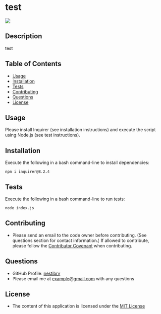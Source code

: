 # test

![](https://img.shields.io/badge/License-MIT_License-blue)

## Description

test

## Table of Contents

- [Usage](#usage)
- [Installation](#installation)
- [Tests](#tests)
- [Contributing](#contributing)
- [Questions](#questions)
- [License](#license)

## Usage

Please install Inquirer (see installation instructions) and execute the script using Node.js (see test instructions).

## Installation

Execute the following in a bash command-line to install dependencies:
```
npm i inquirer@8.2.4
```

## Tests

Execute the following in a bash command-line to run tests:
```
node index.js
```

## Contributing

- Please send an email to the code owner before contributing. (See questions section for contact information.) If allowed to contribute, please follow the [Contributor Covenant](https://www.contributor-covenant.org/) when contributing.

## Questions

- GitHub Profile: [nestibry](https://github.com/nestibry)
- Please email me at [example@gmail.com](mailto:example@gmail.com) with any questions

## License

- The content of this application is licensed under the [MIT License](https://choosealicense.com/licenses/mit/)

